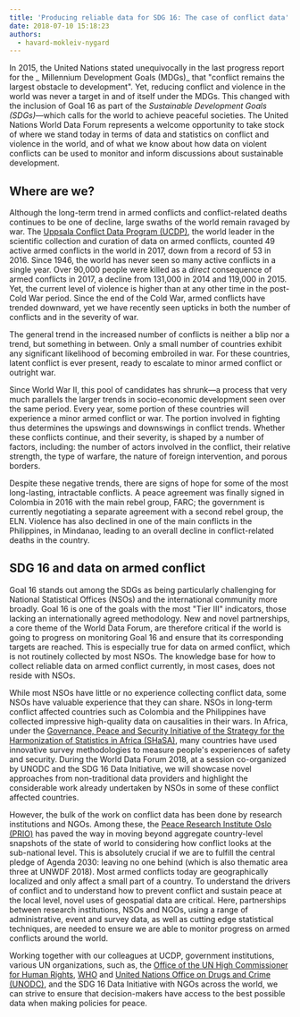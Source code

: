 ```yaml
---
title: 'Producing reliable data for SDG 16: The case of conflict data'
date: 2018-07-10 15:18:23
authors:
  - havard-mokleiv-nygard
---
```


In 2015, the United Nations stated unequivocally in the last progress report for
the _ Millennium Development Goals (MDGs)_ that "conflict remains the largest
obstacle to development". Yet, reducing conflict and violence in the world was
never a target in and of itself under the MDGs. This changed with the inclusion
of Goal 16 as part of the _Sustainable Development Goals (SDGs)_&mdash;which
calls for the world to achieve peaceful societies. The United Nations World Data
Forum represents a welcome opportunity to take stock of where we stand today in
terms of data and statistics on conflict and violence in the world, and of what
we know about how data on violent conflicts can be used to monitor and inform
discussions about sustainable development.

## Where are we?

Although the long-term trend in armed conflicts and conflict-related deaths
continues to be one of decline, large swaths of the world remain ravaged by war.
The [Uppsala Conflict Data Program (UCDP)](https://ucdp.uu.se/), the world
leader in the scientific collection and curation of data on armed conflicts,
counted 49 active armed conflicts in the world in 2017, down from a record of 53
in 2016. Since 1946, the world has never seen so many active conflicts in a
single year. Over 90,000 people were killed as a _direct_ consequence of armed
conflicts in 2017, a decline from 131,000 in 2014 and 119,000 in 2015. Yet, the
current level of violence is higher than at any other time in the post-Cold War
period. Since the end of the Cold War, armed conflicts have trended downward,
yet we have recently seen upticks in both the number of conflicts and in the
severity of war.

The general trend in the increased number of conflicts is neither a blip nor a
trend, but something in between. Only a small number of countries exhibit any
significant likelihood of becoming embroiled in war. For these countries, latent
conflict is ever present, ready to escalate to minor armed conflict or outright
war.

Since World War II, this pool of candidates has shrunk&mdash;a process that very
much parallels the larger trends in socio-economic development seen over the
same period. Every year, some portion of these countries will experience a minor
armed conflict or war. The portion involved in fighting thus determines the
upswings and downswings in conflict trends. Whether these conflicts continue,
and their severity, is shaped by a number of factors, including: the number of
actors involved in the conflict, their relative strength, the type of warfare,
the nature of foreign intervention, and porous borders.

Despite these negative trends, there are signs of hope for some of the most
long-lasting, intractable conflicts. A peace agreement was finally signed in
Colombia in 2016 with the main rebel group, FARC; the government is currently
negotiating a separate agreement with a second rebel group, the ELN. Violence
has also declined in one of the main conflicts in the Philippines, in Mindanao,
leading to an overall decline in conflict-related deaths in the country.

## SDG 16 and data on armed conflict

Goal 16 stands out among the SDGs as being particularly challenging for National
Statistical Offices (NSOs) and the international community more broadly. Goal 16
is one of the goals with the most "Tier III" indicators, those lacking an
internationally agreed methodology. New and novel partnerships, a core theme of
the World Data Forum, are therefore critical if the world is going to progress
on monitoring Goal 16 and ensure that its corresponding targets are reached.
This is especially true for data on armed conflict, which is not routinely
collected by most NSOs. The knowledge base for how to collect reliable data on
armed conflict currently, in most cases, does not reside with NSOs.

While most NSOs have little or no experience collecting conflict data, some NSOs
have valuable experience that they can share. NSOs in long-term conflict
affected countries such as Colombia and the Philippines have collected
impressive high-quality data on causalities in their wars. In Africa, under the
[Governance, Peace and Security Initiative of the Strategy for the Harmonization of Statistics in Africa (SHaSA)](https://www.africa.undp.org/content/rba/en/home/library/reports/governance_peace_and_security_in_the_strategy_for_the_harmonization_of_statistics_in_africa_gps_shasa.html),
many countries have used innovative survey methodologies to measure people's
experiences of safety and security. During the World Data Forum 2018, at a
session co-organized by UNODC and the SDG 16 Data Initiative, we will showcase
novel approaches from non-traditional data providers and highlight the
considerable work already undertaken by NSOs in some of these conflict affected
countries.

However, the bulk of the work on conflict data has been done by research
institutions and NGOs. Among these, the
[Peace Research Institute Oslo (PRIO)](https://www.prio.org/) has paved the way
in moving beyond aggregate country-level snapshots of the state of world to
considering how conflict looks at the sub-national level. This is absolutely
crucial if we are to fulfill the central pledge of Agenda 2030: leaving no one
behind (which is also thematic area three at UNWDF 2018). Most armed conflicts
today are geographically localized and only affect a small part of a country. To
understand the drivers of conflict and to understand how to prevent conflict and
sustain peace at the local level, novel uses of geospatial data are critical.
Here, partnerships between research institutions, NSOs and NGOs, using a range
of administrative, event and survey data, as well as cutting edge statistical
techniques, are needed to ensure we are able to monitor progress on armed
conflicts around the world.

Working together with our colleagues at UCDP, government institutions, various
UN organizations, such as, the
[Office of the UN High Commissioner for Human Rights](https://www.ohchr.org/EN/pages/home.aspx),
[WHO](https://www.who.int/) and
[United Nations Office on Drugs and Crime (UNODC)](https://www.unodc.org/), and
the SDG 16 Data Initiative with NGOs across the world, we can strive to ensure
that decision-makers have access to the best possible data when making policies
for peace.

